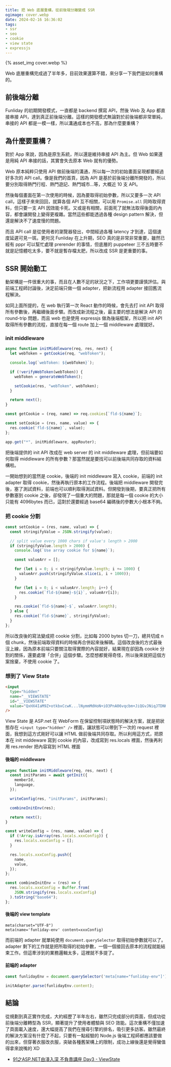 ```yaml
---
title: 把 Web 底層重構，從前後端分離變成 SSR
ogimage: cover.webp
date: 2024-02-16 16:36:02
tags:
- ssr
- seo
- cookie
- view state
- expressjs
---
```


{% asset_img cover.webp %}

Web 底層重構完成過了半年多，目前效果還算不錯，來分享一下我們是如何重構的。

## 前後端分離

Funliday 的初期開發模式，一直都是 backend 撰寫 API，然後 Web 及 App 都直接串接 API，達到真正前後端分離。這樣的開發模式無論對於前後端都非常單純，串接的 API 都是一模一樣，所以溝通成本也不高，那為什麼要重構？

## 為什麼要重構？

對於 App 來說，因為是原生系統，所以還是維持串接 API 為主。但 Web 如果還是用純 API 串接的話，其實會失去原本 Web 就有的優勢。

Web 原本純粹只使用 API 做前後端的溝通，所以每一次的初始畫面呈現都要經過好多次的 API call。像是我們的首頁，因為 API 是基於前後端分離所開發的，所以要分別取得熱門行程、熱門遊記、熱門城市...等，大概近 10 支 API。

然後每個畫面在第一次使用的時候，因為要取得初始參數，所以又要多一次 API call，這樣子來來回回，就算各個 API 互不相關，可以用 `Promise.all` 同時取得資料，但只要一支 API 因效能卡死。又或是有相關，前面死了就無法取得後面的內容，都會讓開發上變得更複雜。當然這些都能透過各種 design pattern 解決，但還是解決不了速度慢的問題。

而且 API call 是從使用者的瀏覽器發出，中間經過各種 latency 才到達，這個速度延遲可見一斑。更何況 Funliday 在上升期，SEO 真的是非常非常重要，雖然已經有 pppr 可以幫忙處理 prerender 的事情，但底層的 puppeteer 三不五時要不就是記憶體吃太多，要不就是暫存檔太肥，所以改成 SSR 是更重要的事。

## SSR 開始動工

動架構是一件很重大的事，而且在人數不足的狀況之下，工作項更要謹慎評估。與前端工程師討論後，決定前端只做一個 adapter，把新流程用 adapter 接回舊流程解決。

如同上面所提的，在 web 執行第一次 React 動作的時候，會先去打 init API 取得所有參數後，再繼續後面步驟。而改成新流程之後，最主要的想法是解決 API 的 round-trip 問題，而且 web 也是使用 expressjs 做為後端框架，所以把 init API 取得所有參數的流程，直接在每一個 route 加上一個 middleware 處理就好。

### init middleware

```js
async function initMiddleware(req, res, next) {
  let webToken = getCookie(req, "webToken");

  console.log(`webToken: ${webToken}`);

  if (!verifyWebToken(webToken)) {
    webToken = generateWebToken();

    setCookie(res, "webToken", webToken);
  }

  return next();
}

const getCookie = (req, name) => req.cookies[`fld-${name}`];

const setCookie = (res, name, value) => {
  res.cookie(`fld-${name}`, value);
};

app.get("*", initMiddleware, appRouter);
```

把後端提供的 init API 改成在 web server 的 init middleware 處理，但前端要如何取得 middleware 的所有參數？那當然就是要找可以前後端共同存取的資料結構啦。

一開始想到的當然是 cookie，後端的 init middleware 寫入 cookie，前端的 init adapter 取得 cookie，然後再執行原本的工作流程。後端把 middleware 開發完後，塞了測試資料，前端也可以順利取得測試資料。但開發到後期，要真正把所有參數塞到 cookie 之後，卻發現了一個重大的問題，那就是每一個 cookie 的大小只能有 4096bytes 而已，這對於還要經過 base64 編碼後的參數大小根本不夠。

### 把 cookie 分割

```js
const setCookie = (res, name, value) => {
  const stringifyValue = JSON.stringify(value);

  // split value every 1000 chars if value's length > 2000
  if (stringifyValue.length > 2000) {
    console.log(`Use array cookie for ${name}`);

    const valueArr = [];

    for (let i = 0; i < stringifyValue.length; i += 1000) {
      valueArr.push(stringifyValue.slice(i, i + 1000));
    }

    for (let i = 0; i < valueArr.length; i++) {
      res.cookie(`fld-${name}-${i}`, valueArr[i]);
    }

    res.cookie(`fld-${name}-$`, valueArr.length);
  } else {
    res.cookie(`fld-${name}`, stringifyValue);
  }
};
```

所以改良後的寫法變成把 cookie 分割，比如每 2000 bytes 切一刀，總共切成 n 個 chunk，然後前端取得資料的時候再合併起來後解碼。這個改良後的方式最後沒上線，因為原本前端只要關注取得實際的內容就好，結果現在卻因為 cookie 分割的關係，還要處理「合併」這個步驟。怎麼想都覺得奇怪，所以後來就把這個方案捨棄，不使用 cookie 了。

### 想到了 View State

```html
<input
  type="hidden"
  name="__VIEWSTATE"
  id="__VIEWSTATE"
  value="QxHX4IaM9Z+otkbxCcwK...lNymmMdHoN+iO3PnA06vqcbm+JiQGvJNiqJTDNK918Tfnylm7Bdw1f83/GVw=="
/>
```

View State 是 ASP.net 在 WebForm 在保留控制項狀態時的解決方案，就是把狀態存在 `<input type="hidden" />` 裡面，讓狀態可以帶到下一次的 request 裡面，我想到這方式剛好可以讓 HTML 做前後端共同存取。所以利用這方式，把原本在 init middeware 寫到 cookie 的內容，改成寫到 res.locals 裡面，然後再利用 res.render 把內容寫到 HTML 裡面

#### 後端的 middleware

```js
async function initMiddleware(req, res, next) {
  const initParams = await getInit({
    memberId,
    language,
  });

  writeConfig(res, "initParams", initParams);

  combineInitEnv(res);

  return next();
}

const writeConfig = (res, name, value) => {
  if (!Array.isArray(res.locals.xxxConfig)) {
    res.locals.xxxConfig = [];
  }

  res.locals.xxxConfig.push({
    name,
    value,
  });
};

const combineInitEnv = (res) => {
  res.locals.xxxConfig = Buffer.from(
    JSON.stringify(res.locals.xxxConfig)
  ).toString("base64");
};
```

#### 後端的 view template

```pug
meta(charset="UTF-8")
meta(name='funliday-env' content=xxxConfig)
```

而前端的 adapter 就單純使用 `document.querySelector` 取得初始參數就可以了。adapter 剩下的工作就是把所取得的初始參數，一個一個接回去原本的流程就能結束工作。但這牽涉到的業務邏輯太多，這裡就不多提了。

#### 前端的 adapter

```js
const funlidayEnv = document.querySelector('meta[name="funliday-env"]');

initAdapter.parse(funlidayEnv.content);
```

## 結論

從規劃到真正實作完成，大約經歷了半年左右，雖然只完成部分的頁面，但成功從前後端分離轉型為 SSR，顯著提升了使用者體驗與 SEO 效能。這次重構不僅加速了頁面載入速度，還大幅提高了我們在搜尋引擎的排名，吸引更多訪客。雖然最終的解決方案沒有什麼了不起，只要有一點經驗的 Node.js 後端工程師都應該要做的出來，但穿著衣服改衣服，突破各種舊架構上的限制，成功上線後還是覺得蠻值得拿來說嘴的 XD

* [91之ASP.NET由淺入深 不負責講座 Day3 - ViewState](https://ithelp.ithome.com.tw/articles/10051189)